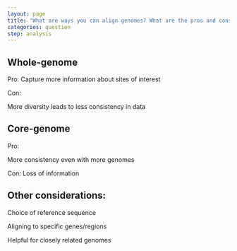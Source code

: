 ```yaml
---
layout: page
title: "What are ways you can align genomes? What are the pros and cons of different approaches?"
categories: question
step: analysis
---
```


## Whole-genome

Pro: Capture more information about sites of interest

Con: 

More diversity leads to less consistency in data

## Core-genome

Pro: 

More consistency even with more genomes

Con: Loss of information   

## Other considerations:

Choice of reference sequence

Aligning to specific genes/regions

Helpful for closely related genomes
